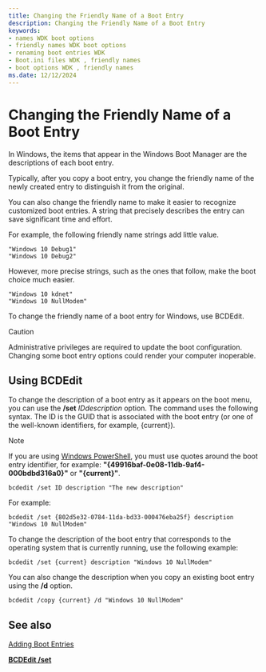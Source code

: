 ```yaml
---
title: Changing the Friendly Name of a Boot Entry
description: Changing the Friendly Name of a Boot Entry
keywords:
- names WDK boot options
- friendly names WDK boot options
- renaming boot entries WDK
- Boot.ini files WDK , friendly names
- boot options WDK , friendly names
ms.date: 12/12/2024
---
```


# Changing the Friendly Name of a Boot Entry


In Windows, the items that appear in the Windows Boot Manager are the descriptions of each boot entry.

Typically, after you copy a boot entry, you change the friendly name of the newly created entry to distinguish it from the original.

You can also change the friendly name to make it easier to recognize customized boot entries. A string that precisely describes the entry can save significant time and effort.

For example, the following friendly name strings add little value.

```
"Windows 10 Debug1"
"Windows 10 Debug2"
```

However, more precise strings, such as the ones that follow, make the boot choice much easier.

```
"Windows 10 kdnet"
"Windows 10 NullModem"
```

To change the friendly name of a boot entry for Windows, use BCDEdit. 

> [!CAUTION]
> Administrative privileges are required to update the boot configuration. Changing some boot entry options could render your computer inoperable. 


## Using BCDEdit

To change the description of a boot entry as it appears on the boot menu, you can use the **/set** *IDdescription* option. The command uses the following syntax. The ID is the GUID that is associated with the boot entry (or one of the well-known identifiers, for example, {current}).

> [!NOTE]
> If you are using [Windows PowerShell](/powershell/scripting/overview), you must use quotes around the boot entry identifier, for example: **"{49916baf-0e08-11db-9af4-000bdbd316a0}"** or **"{current}"**.


```console
bcdedit /set ID description "The new description"
```

For example:

```console
bcdedit /set {802d5e32-0784-11da-bd33-000476eba25f} description "Windows 10 NullModem"
```

To change the description of the boot entry that corresponds to the operating system that is currently running, use the following example:

```console
bcdedit /set {current} description "Windows 10 NullModem"
```

You can also change the description when you copy an existing boot entry using the **/d** option.

```console
bcdedit /copy {current} /d "Windows 10 NullModem"
```

## See also

[Adding Boot Entries](./adding-boot-entries.md)

[**BCDEdit /set**](bcdedit--set.md)


